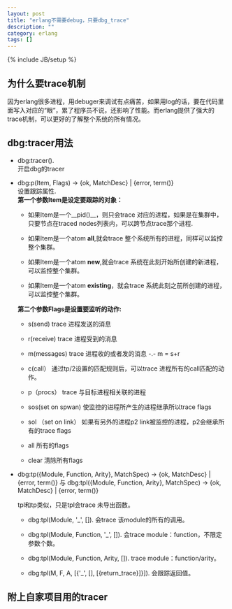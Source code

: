 ```yaml
---
layout: post
title: "erlang不需要debug，只要dbg_trace"
description: ""
category: erlang
tags: []
---
```

{% include JB/setup %}


## 为什么要trace机制
   因为erlang很多进程，用debuger来调试有点痛苦，如果用log的话，要在代码里面写入对应的“眼”，累了程序员不说，还影响了性能。而erlang提供了强大的trace机制，可以更好的了解整个系统的所有情况。
  
   
## dbg:tracer用法

* dbg:tracer().  
	开启dbg的tracer   
	  
	
* dbg:p(Item, Flags) -> {ok, MatchDesc} | {error, term()}  
	设置跟踪属性.  
	__第一个参数Item是设定要跟踪的对象：__  
	
	*  如果Item是一个__pid()__，则只会trace 对应的进程，如果是在集群中，只要节点在traced nodes列表内，可以跨节点trace那个进程.  
	
	*  如果Item是一个atom __all__,就会trace 整个系统所有的进程，同样可以监控整个集群。  
	
	*  如果Item是一个atom __new__,就会trace 系统在此刻开始所创建的新进程，可以监控整个集群。  
	
	*  如果Item是一个atom __existing__，就会trace 系统此刻之前所创建的进程，可以监控整个集群。  
	
	
	__第二个参数Flags是设置要监听的动作:__   
	*  s(send)     trace 进程发送的消息  
	 
	*  r(receive)   trace 进程受到的消息  
	
	*  m(messages)  trace 进程收的或者发的消息  -.- m = s+r  
	
	*  c(call）  通过tp/2设置的匹配规则后，可以trace 进程所有的call匹配的动作。  
	
	*  p（procs） trace 与目标进程相关联的进程  
	
	*  sos(set on spwan) 使监控的进程所产生的进程继承所以trace flags  
	
	*  sol （set on link） 如果有另外的进程p2 link被监控的进程，p2会继承所有的trace flags  
	
	*  all  所有的flags  
	
	*  clear 清除所有flags  
	
  
  
* dbg:tp({Module, Function, Arity}, MatchSpec) -> {ok, MatchDesc} | {error, term()}    与   dbg:tpl({Module, Function, Arity}, MatchSpec) -> {ok, MatchDesc} | {error, term()}  

	tpl和tp类似，只是tpl会trace 未导出函数。  
	
	*  dbg:tpl(Module, '_', []).  会trace 该module的所有的调用。  
		
	*  dbg:tpl(Module, Function, '_', []).  会trace module：function，不限定参数个数。  
	
	*  dbg:tpl(Module, Function, Arity, []). trace module：function/arity。  
	
	*  dbg:tpl(M, F, A, [{'_', [], [{return_trace}]}]).   会跟踪返回值。  
	
	

##  附上自家项目用的tracer  


	


	
<script src="https://gist.github.com/dp0304/6153689.js"></script>
  
